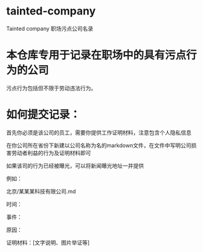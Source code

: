 # tainted-company
Tainted company 职场污点公司名录

# 本仓库专用于记录在职场中的具有污点行为的公司

污点行为包括但不限于劳动违法行为。

# 如何提交记录：

首先你必须是该公司的员工，需要你提供工作证明材料，注意包含个人隐私信息

在你公司所在省份下新建以公司名称为名的markdown文件，在文件中写明公司损害劳动者利益的行为及证明材料即可

如果该司的行为已经被曝光，可以将新闻曝光地址一并提供

例如：

北京/某某某科技有限公司.md

时间：

事件：

原因：

证明材料：[文字说明、图片举证等]
